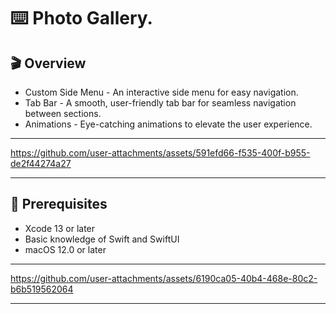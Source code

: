 ⌨️ Photo Gallery. 
=======

🎬 Overview
-------

- Custom Side Menu - An interactive side menu for easy navigation.
- Tab Bar - A smooth, user-friendly tab bar for seamless navigation between sections.
- Animations - Eye-catching animations to elevate the user experience.
-------

https://github.com/user-attachments/assets/591efd66-f535-400f-b955-de2f44274a27

-------

🚀 Prerequisites
-------

- Xcode 13 or later
- Basic knowledge of Swift and SwiftUI
- macOS 12.0 or later
-------

https://github.com/user-attachments/assets/6190ca05-40b4-468e-80c2-b6b519562064

-------

